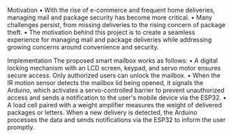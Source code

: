 Motivation
•	With the rise of e-commerce and frequent home deliveries, managing mail and package security has become more critical.
•	Many challenges persist, from missing deliveries to the rising concern of package theft.
•	The motivation behind this project is to create a seamless experience for managing mail and package deliveries while addressing growing concerns around convenience and security.

Implementation
The proposed smart mailbox works as follows:
• A digital locking mechanism with an LCD screen, keypad, and servo motor ensures secure access. Only authorized users can unlock the mailbox.
•	When the IR motion sensor detects the mailbox lid being opened, it signals the Arduino, which activates a servo-controlled barrier
  to prevent unauthorized access and sends a notification to the user's mobile device via the ESP32.
• A load cell paired with a weight amplifier measures the weight of delivered packages or letters. When a new delivery is detected, 
  the Arduino processes the data and sends notifications via the ESP32 to inform the user promptly.
  


